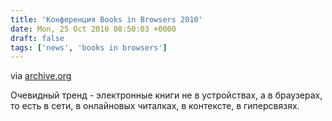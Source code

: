 ```yaml
---
title: 'Конференция Books in Browsers 2010'
date: Mon, 25 Oct 2010 08:50:03 +0000
draft: false
tags: ['news', 'books in browsers']
---
```


via [archive.org](http://www.archive.org/details/booksinbrowsers)

Очевидный тренд - электронные книги не в устройствах, а в браузерах, то есть в сети, в онлайновых читалках, в контексте, в гиперсвязях.